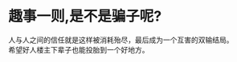 # 趣事一则,是不是骗子呢?


人与人之间的信任就是这样被消耗殆尽，最后成为一个互害的双输结局。<br />
希望好人楼主下辈子也能投胎到一个好地方。<img src="static/image/smiley/default/hug.gif" smilieid="13" border="0" alt="" />
